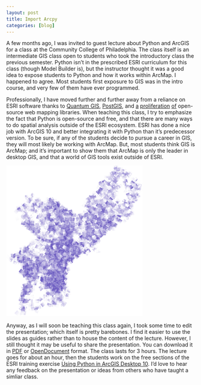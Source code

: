 ```yaml
---
layout: post
title: Import Arcpy
categories: [blog]
---
```


A few months ago, I was invited to guest lecture about Python and ArcGIS for a class at the Community College of Philadelphia. The class itself is an intermediate GIS class open to students who took the introductory class the previous semester. Python isn’t in the prescribed ESRI curriculum for this class (though Model Builder is), but the instructor thought it was a good idea to expose students to Python and how it works within ArcMap. I happened to agree. Most students first exposure to GIS was in the intro course, and very few of them have ever programmed.

Professionally, I have moved further and further away from a reliance on ESRI software thanks to [Quantum GIS](http://www.qgis.org/ "Quantum GIS"), [PostGIS](http://postgis.refractions.net/ "PostGIS"), and [a](http://openlayers.org/ "OpenLayers") [proliferation](http://leaflet.cloudmade.com/ "Leaflet") [of](http://mapbox.com "MapBox") open-source web mapping libraries. When teaching this class, I try to emphasize the fact that Python is open-source and free, and that there are many ways to do spatial analysis outside of the ESRI ecosystem. ESRI has done a nice job with ArcGIS 10 and better integrating it with Python than it’s predecessor version. To be sure, if any of the students decide to pursue a career in GIS, they will most likely be working with ArcMap. But, most students think GIS is ArcMap; and it’s important to show them that ArcMap is only the leader in desktop GIS, and that a world of GIS tools exist outside of ESRI.

!['Streets Cubism'](/../img/streets.png)

Anyway, as I will soon be teaching this class again, I took some time to edit the presentation; which itself is pretty barebones. I find it easier to use the slides as guides rather than to house the content of the lecture. However, I still thought it may be useful to share the presentation. You can download it in [PDF](http://www.caseypthomas.org/doc/Import_Arcpy.pdf "PDF of Presentation") or [OpenDocument](http://www.caseypthomas.org/doc/Import_Arcpy.odp "OpenDocument format of Presenation") format. The class lasts for 3 hours. The lecture goes for about an hour, then the students work on the free sections of the ESRI training exercise [Using Python in ArcGIS Desktop 10](http://training.esri.com/gateway/index.cfm?fa=catalog.webCourseDetail&courseid=1868 "ESRI training exercise"). I’d love to hear any feedback on the presentation or ideas from others who have taught a simliar class.